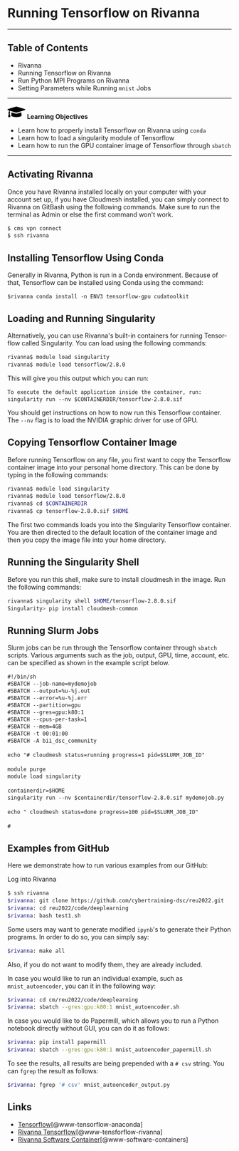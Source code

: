 # Running Tensorflow on Rivanna

---

## Table of Contents

* Rivanna
* Running Tensorflow on Rivanna
* Run Python MPI Programs on Rivanna
* Setting Parameters while Running `mnist` Jobs

---

![](images/learning.png) **Learning Objectives**

* Learn how to properly install Tensorflow on Rivanna using `conda`
* Learn how to load a singularity module of Tensorflow
* Learn how to run the GPU container image of Tensorflow through `sbatch`

---


## Activating Rivanna

Once you have Rivanna installed locally on your computer with your account
set up, if you have Cloudmesh installed, you can simply connect to Rivanna on
GitBash using the following commands. Make sure to run the terminal as
Admin or else the first command won't work. 

```bash
$ cms vpn connect
$ ssh rivanna
```

## Installing Tensorflow Using Conda

Generally in Rivanna, Python is run in a Conda environment. Because of that,
Tensorflow can be installed using Conda using the command:

```
$rivanna conda install -n ENV3 tensorflow-gpu cudatoolkit
```

## Loading and Running Singularity

Alternatively, you can use Rivanna's built-in containers for running Tensor-
flow called Singularity. You can load using the following commands:

```bash
rivanna$ module load singularity
rivanna$ module load tensorflow/2.8.0
```

This will give you this output which you can run:

```
To execute the default application inside the container, run:
singularity run --nv $CONTAINERDIR/tensorflow-2.8.0.sif
```

You should get instructions on how to now run this Tensorflow container. The `--nv`
flag is to load the NVIDIA graphic driver for use of GPU.

## Copying Tensorflow Container Image

Before running Tensorflow on any file, you first want to copy the Tensorflow
container image into your personal home directory. This can be done by typing in
the following commands:

```bash
rivanna$ module load singularity
rivanna$ module load tensorflow/2.8.0
rivanna$ cd $CONTAINERDIR
rivanna$ cp tensorflow-2.8.0.sif $HOME
```

The first two commands loads you into the Singularity Tensorflow container. 
You are then directed to the default location of the container image and then
you copy the image file into your home directory.

## Running the Singularity Shell

Before you run this shell, make sure to install cloudmesh in the image. Run the
following commands:

```bash
rivanna$ singularity shell $HOME/tensorflow-2.8.0.sif
Singularity> pip install cloudmesh-common
```


## Running Slurm Jobs

Slurm jobs can be run through the Tensorflow container through `sbatch` scripts. 
Various arguments such as the job, output, GPU, time, account, etc. can be 
specified as shown in the example script below. 

```nano
#!/bin/sh
#SBATCH --job-name=mydemojob
#SBATCH --output=%u-%j.out
#SBATCH --error=%u-%j.err
#SBATCH --partition=gpu
#SBATCH --gres=gpu:k80:1
#SBATCH --cpus-per-task=1
#SBATCH --mem=4GB
#SBATCH -t 00:01:00
#SBATCH -A bii_dsc_community

echo "# cloudmesh status=running progress=1 pid=$SLURM_JOB_ID"

module purge
module load singularity

containerdir=$HOME
singularity run --nv $containerdir/tensorflow-2.8.0.sif mydemojob.py

echo " cloudmesh status=done progress=100 pid=$SLURM_JOB_ID"

#
```

## Examples from GitHub

Here we demonstrate how to run various examples from our GitHub:

Log into Rivanna

```bash
$ ssh rivanna
$rivanna: git clone https://github.com/cybertraining-dsc/reu2022.git
$rivanna: cd reu2022/code/deeplearning
$rivanna: bash test1.sh
```

Some users may want to generate modified `ipynb`'s to generate their
Python programs. In order to do so, you can simply say:

```bash
$rivanna: make all
```

Also, if you do not want to modify them, they are already included.

In case you would like to run an individual example, such as `mnist_autoencoder`,
you can it in the following way:

```bash
$rivanna: cd cm/reu2022/code/deeplearning
$rivanna: sbatch --gres:gpu:k80:1 mnist_autoencoder.sh
```

In case you would like to do Papermill, which allows you to run a Python
notebook directly without GUI, you can do it as follows:

```bash
$rivanna: pip install papermill
$rivanna: sbatch --gres:gpu:k80:1 mnist_autoencoder_papermill.sh
```

To see the results, all results are being prepended with a `# csv` string.
You can `fgrep` the result as follows:

```bash
$rivanna: fgrep '# csv' mnist_autoencoder_output.py
```

## Links

* [Tensorflow](https://docs.anaconda.com/anaconda/user-guide/tasks/tensorflow/)[@www-tensorflow-anaconda]
* [Rivanna Tensorflow](https://www.rc.virginia.edu/userinfo/rivanna/software/tensorflow/)[@www-tensforflow-rivanna]
* [Rivanna Software Container](https://www.rc.virginia.edu/userinfo/rivanna/software/containers/)[@www-software-containers]